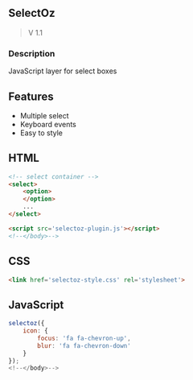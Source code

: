 ## SelectOz
  > V 1.1

### Description
JavaScript layer for select boxes

## Features
 * Multiple select
 * Keyboard events
 * Easy to style
 
## HTML
``` html 
<!-- select container -->
<select>
    <option>
    </option>
    ...
</select>

<script src='selectoz-plugin.js'></script>
<!--</body>-->
```

## CSS
``` html 
<link href='selectoz-style.css' rel='stylesheet'>
```

## JavaScript
```javascript
selectoz({
    icon: {
        focus: 'fa fa-chevron-up',
        blur: 'fa fa-chevron-down'
    }
});
<!--</body>-->
```
